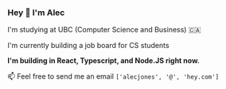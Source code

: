 ### Hey 👋 I'm Alec

I'm studying at UBC (Computer Science and Business) 🇨🇦

I'm currently building a job board for CS students

**I'm building in React, Typescript, and Node.JS right now.**

📫 Feel free to send me an email `['alecjones', '@', 'hey.com']` 
